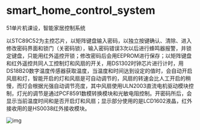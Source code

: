 # smart_home_control_system
51单片机课设，智能家居控制系统

​		以STC89C52为主控芯片，以矩阵键盘输入密码，以独立按键确认、清除、进入修改密码界面和锁门（关密码锁），输入密码错误3次以后进行蜂鸣器报警，并锁定键盘，只能用红外遥控开锁；修改密码后会用EEPROM进行保存；以矩阵键盘和红外遥控共同人工控制灯和风扇的开关，用DS1302时钟芯片进行计时，用DS18B20数字温度传感器获取温度，当温度和时间达到设定的值时，会自动开启风扇和灯，智能开启的灯和风扇是可自动调节的，风扇的转速会比人工开启的稍慢，而灯会根据光强自动调节亮度，其中风扇使用ULN2003直流电机驱动模块控制，灯光的调节是通过PCF8591数模转换模块和光敏电阻控制。开密码所后，会显示当前温度时间和是否开启灯和风扇；显示部分使用的是LCD1602液晶，红外接收用的是HS0038红外接收模块。

![img](https://github.com/qq992338041/smart_home_control_system.git/课程设计智能家居/流程图.png)
